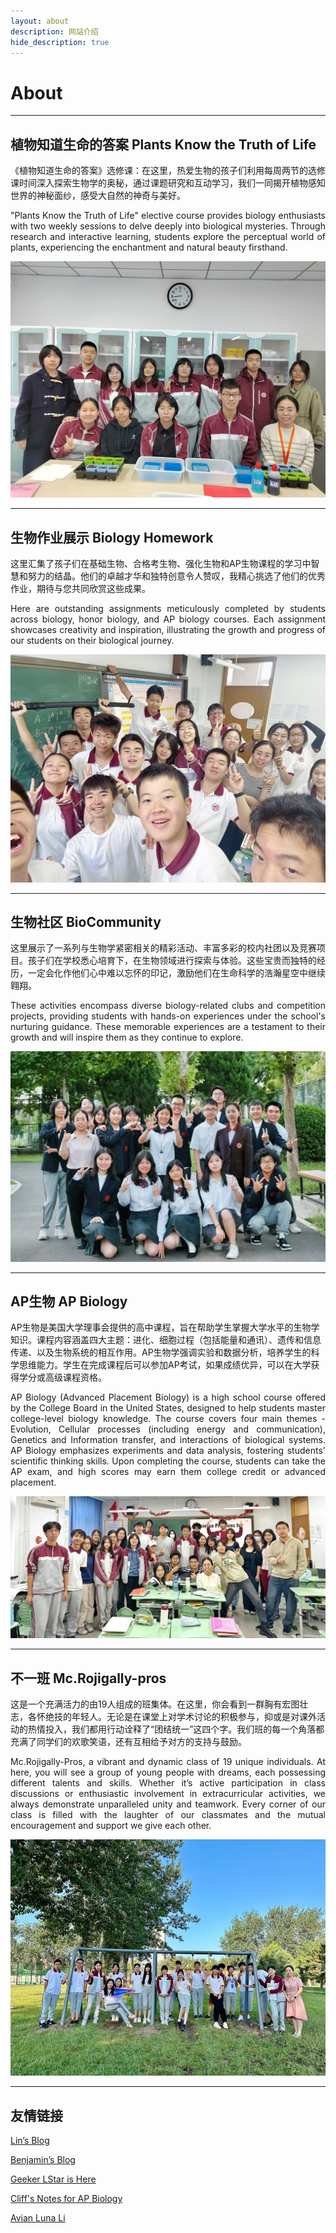 ```yaml
---
layout: about
description: 网站介绍
hide_description: true
---
```


# About

<!--author-->

---

## 植物知道生命的答案 Plants Know the Truth of Life

《植物知道生命的答案》选修课：在这里，热爱生物的孩子们利用每周两节的选修课时间深入探索生物学的奥秘，通过课题研究和互动学习，我们一同揭开植物感知世界的神秘面纱，感受大自然的神奇与美好。

<p style="text-align: justify;"> 
"Plants Know the Truth of Life" elective course provides biology enthusiasts with two weekly sessions to delve deeply into biological mysteries. Through research and interactive learning, students explore the perceptual world of plants, experiencing the enchantment and natural beauty firsthand.
</p>

![](assets/img/about/about_1.jpg)

---

## 生物作业展示 Biology Homework

这里汇集了孩子们在基础生物、合格考生物、强化生物和AP生物课程的学习中智慧和努力的结晶。他们的卓越才华和独特创意令人赞叹，我精心挑选了他们的优秀作业，期待与您共同欣赏这些成果。

<p style="text-align: justify;"> 
Here are outstanding assignments meticulously completed by students across biology, honor biology, and AP biology courses. Each assignment showcases creativity and inspiration, illustrating the growth and progress of our students on their biological journey.
</p>

![](assets/img/about/about_3.png)

---

## 生物社区 BioCommunity

这里展示了一系列与生物学紧密相关的精彩活动、丰富多彩的校内社团以及竞赛项目。孩子们在学校悉心培育下，在生物领域进行探索与体验。这些宝贵而独特的经历，一定会化作他们心中难以忘怀的印记，激励他们在生命科学的浩瀚星空中继续翱翔。

<p style="text-align: justify;"> 
These activities encompass diverse biology-related clubs and competition projects, providing students with hands-on experiences under the school's nurturing guidance. These memorable experiences are a testament to their growth and will inspire them as they continue to explore.
</p>

![](assets/img/club/igem2024/group.jpeg)

---

## AP生物 AP Biology

AP生物是美国大学理事会提供的高中课程，旨在帮助学生掌握大学水平的生物学知识。课程内容涵盖四大主题：进化、细胞过程（包括能量和通讯）、遗传和信息传递、以及生物系统的相互作用。AP生物学强调实验和数据分析，培养学生的科学思维能力。学生在完成课程后可以参加AP考试，如果成绩优异，可以在大学获得学分或高级课程资格。

<p style="text-align: justify;"> 
AP Biology (Advanced Placement Biology) is a high school course offered by the College Board in the United States, designed to help students master college-level biology knowledge. The course covers four main themes - Evolution, Cellular processes (including energy and communication), Genetics and Information transfer, and interactions of biological systems. AP Biology emphasizes experiments and data analysis, fostering students' scientific thinking skills. Upon completing the course, students can take the AP exam, and high scores may earn them college credit or advanced placement.
</p>

![](assets/img/about/about_4.jpg)

---

## 不一班 Mc.Rojigally-pros 

这是一个充满活力的由19人组成的班集体。在这里，你会看到一群胸有宏图壮志，各怀绝技的年轻人。无论是在课堂上对学术讨论的积极参与，抑或是对课外活动的热情投入，我们都用行动诠释了“团结统一”这四个字。我们班的每一个角落都充满了同学们的欢歌笑语，还有互相给予对方的支持与鼓励。

<p style="text-align: justify;"> 
Mc.Rojigally-Pros, a vibrant and dynamic class of 19 unique individuals. At here, you will see a group of young people with dreams, each possessing different talents and skills. Whether it’s active participation in class discussions or enthusiastic involvement in extracurricular activities, we always demonstrate unparalleled unity and teamwork. Every corner of our class is filled with the laughter of our classmates and the mutual encouragement and support we give each other.
</p>

![](assets/img/about/about_2.jpg)

---

## 友情链接

[Lin’s Blog](https://dreta.dev/)

[Benjamin’s Blog](https://www.benjaminjiang.com/)

[Geeker LStar is Here](https://geekerlstar.com)

[Cliff's Notes for AP Biology](https://dawn-countess-e09.notion.site/AP-Biology-Notes-1a83a033920080bfaeeadd0b7446bfb4?pvs=4)

[Avian Luna Li](https://www.avianw.com/)
